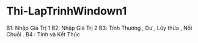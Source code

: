 # Thi-LapTrinhWindown1
B1: Nhập Giá Trị 1
B2: Nhập Giá Trị 2
B3: Tính Thương , Dư , Lũy thừa , Nối Chuỗi . 
B4 : Tính và Kết Thúc
